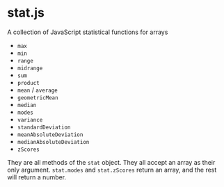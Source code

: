 stat.js
=======

A collection of JavaScript statistical functions for arrays

 - `max`
 - `min`
 - `range`
 - `midrange`
 - `sum`
 - `product`
 - `mean` / `average`
 - `geometricMean`
 - `median`
 - `modes`
 - `variance`
 - `standardDeviation`
 - `meanAbsoluteDeviation`
 - `medianAbsoluteDeviation`
 - `zScores`

They are all methods of the `stat` object. They all accept an array as their only argument. `stat.modes` and `stat.zScores` return an array, and the rest will return a number.
